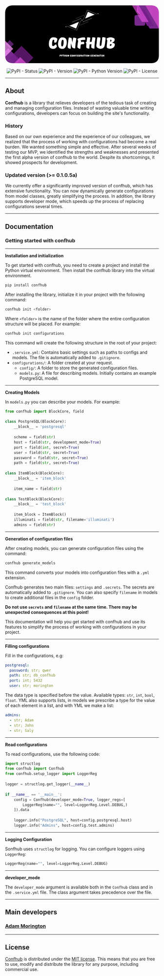 ![logo_confhub](https://github.com/morington/ConfHub/blob/main/logo.png?raw=true)

<p align="center">
    <img alt="PyPI - Status" src="https://img.shields.io/pypi/status/confhub">
    <img alt="PyPI - Version" src="https://img.shields.io/pypi/v/confhub">
    <img alt="PyPI - Python Version" src="https://img.shields.io/pypi/pyversions/confhub">
    <img alt="PyPI - License" src="https://img.shields.io/pypi/l/confhub">
</p>

*********
## About
<b>Сonfhub</b> is a library that relieves developers of the tedious task of creating and managing configuration files. Instead of wasting valuable time writing configurations, developers can focus on building the site's functionality.

### History
Based on our own experience and the experience of our colleagues, we realized that the process of working with configurations had become a real burden. We wanted something simple and effective. After several weeks of testing our MVP, we identified the strengths and weaknesses and presented the first alpha version of confhub to the world. Despite its shortcomings, it showed prospects for development.

### Updated version (>= 0.1.0.5a)
We currently offer a significantly improved version of confhub, which has extensive functionality. You can now dynamically generate configurations from model classes, greatly simplifying the process. In addition, the library supports developer mode, which speeds up the process of replacing configurations several times.

*********
## Documentation

### Getting started with confhub

*********
**Installation and initialization**

To get started with confhub, you need to create a project and install the Python virtual environment. Then install the confhub library into the virtual environment.

```bash
pip install confhub
```

After installing the library, initialize it in your project with the following command:

```bash
confhub init <folder>
```

Where `<folder>` is the name of the folder where the entire configuration structure will be placed. For example:

```bash
confhub init configurations
```

This command will create the following structure in the root of your project:

- `.service.yml`: Contains basic settings such as paths to configs and models. The file is automatically added to `.gitignore`.
- `configurations/`: A folder created at your request.
  - `config/`: A folder to store the generated configuration files.
  - `models.py`: A file for describing models. Initially contains an example PostgreSQL model.

*********
**Creating Models**

In `models.py` you can describe your models. For example:

```python
from confhub import BlockCore, field

class PostgreSQL(BlockCore):
    __block__ = 'postgresql'

    scheme = field(str)
    host = field(str, development_mode=True)
    port = field(int, secret=True)
    user = field(str, secret=True)
    password = field(str, secret=True)
    path = field(str, secret=True)

class ItemBlock(BlockCore):
    __block__ = 'item_block'

    item_name = field(str)

class TestBlock(BlockCore):
    __block__ = 'test_block'

    item_block = ItemBlock()
    illuminati = field(str, filename='illuminati')
    admins = field(str)
```

*********
**Generation of configuration files**

After creating models, you can generate configuration files using the command:

```bash
confhub generate_models
```

This command converts your models into configuration files with a `.yml` extension.

Confhub generates two main files: `settings` and `.secrets`. The secrets are automatically added to `.gitignore`. You can also specify `filename` in models to create additional files in the `config` folder.

__Do not use `secrets` and `filename` at the same time. There may be unexpected consequences at this point!__

This documentation will help you get started with confhub and use its features to simplify the process of working with configurations in your project.

*********
**Filling configurations**

Fill in the configurations, e.g:

```yaml
postgresql:
  password: str; qwer
  path: str; db_confhub
  port: int; 5432
  user: str; morington
```

The data type is specified before the value. Available types: `str`, `int`, `bool`, `float`. YML also supports lists, in models we prescribe a type for the value of each element in a list, and with YML we make a list:

```yaml
admins:
  - str; Adam
  - str; John
  - str; Saly
```

*********
**Read configurations**

To read configurations, use the following code:

```python
import structlog
from confhub import Confhub
from confhub.setup_logger import LoggerReg

logger = structlog.get_logger(__name__)

if __name__ == '__main__':
    config = Confhub(developer_mode=True, logger_regs=[
        LoggerReg(name="", level=LoggerReg.Level.DEBUG,)
    ]).data

    logger.info("PostgreSQL", host=config.postgresql.host)
    logger.info("Admins", host=config.test.admins)
```

*********
**Logging Configuration**

Sonfhub uses `structlog` for logging. You can configure loggers using ``LoggerReg``:

```python
LoggerReg(name="", level=LoggerReg.Level.DEBUG)
```

*********
**developer_mode**

The `developer_mode` argument is available both in the `Confhub` class and in the `.service.yml` file. The class argument takes precedence over the file.

*********
## Main developers

### [Adam Morington](https://github.com/morington)

*********
## License
[Сonfhub](https://github.com/morington/confhub) is distributed under the [MIT license](https://github.com/morington/confhub/blob/main/LICENSE). This means that you are free to use, modify and distribute the library for any purpose, including commercial use.